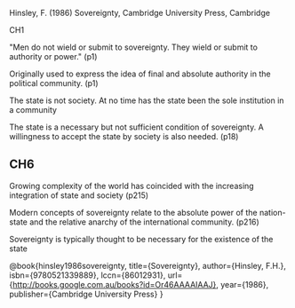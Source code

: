 Hinsley, F. (1986) Sovereignty, Cambridge University Press, Cambridge

CH1

"Men do not wield or submit to sovereignty. They wield or submit to authority or power." (p1)

Originally used to express the idea of final and absolute authority in the political community. (p1)

The state is not society.  At no time has the state been the sole institution in a community

The state is a necessary but not sufficient condition of sovereignty.  A willingness to accept the state by society is also needed. (p18)


CH6
---

Growing complexity of the world has coincided with the increasing integration of state and society (p215)

Modern concepts of sovereignty relate to the absolute power of the nation-state and the relative anarchy of the international community. (p216)

Sovereignty is typically thought to be necessary for the existence of the state

@book{hinsley1986sovereignty,
  title={Sovereignty},
  author={Hinsley, F.H.},
  isbn={9780521339889},
  lccn={86012931},
  url={http://books.google.com.au/books?id=Or46AAAAIAAJ},
  year={1986},
  publisher={Cambridge University Press}
}